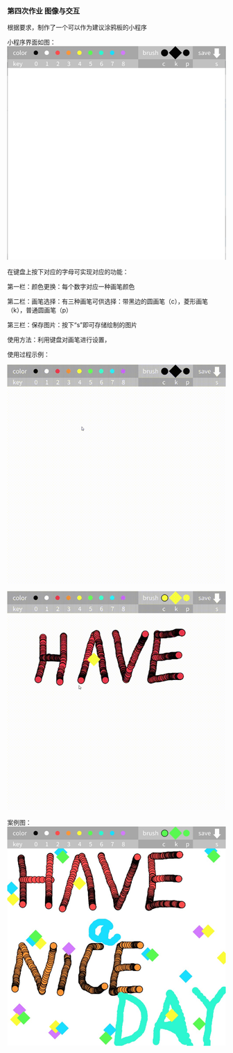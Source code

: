 ### 第四次作业  图像与交互

根据要求，制作了一个可以作为建议涂鸦板的小程序

小程序界面如图：
![](https://github.com/alm-adlt/homework/blob/main/image/%E5%B1%8F%E5%B9%95%E6%88%AA%E5%9B%BE%202021-10-23%20160359.jpg)

在键盘上按下对应的字母可实现对应的功能：

第一栏：颜色更换：每个数字对应一种画笔颜色

第二栏：画笔选择：有三种画笔可供选择：带黑边的圆画笔（c），菱形画笔（k），普通圆画笔（p）

第三栏：保存图片：按下“s”即可存储绘制的图片

使用方法：利用键盘对画笔进行设置，

使用过程示例：

![](https://github.com/alm-adlt/homework/blob/main/image/homework__pen%202021-10-23%2015-52-01%2000_00_13-00_00_30.gif)

![](https://github.com/alm-adlt/homework/blob/main/image/homework__pen%202021-10-23%2015-52-01%2000_00_57-00_01_04.gif)

案例图：
![](https://github.com/alm-adlt/homework/blob/main/image/canvas.jpg)
